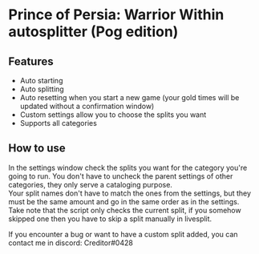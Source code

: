 <!---# Prince of Persia: Warrior Within autosplitter  (<img src="https://cdn.frankerfacez.com/emoticon/210748/2" alt="Pog" title="Pog" width="30" align="center"/> edition)--->
# Prince of Persia: Warrior Within autosplitter  (Pog edition)
## Features
- Auto starting
- Auto splitting
- Auto resetting when you start a new game (your gold times will be updated without a confirmation window)
- Custom settings allow you to choose the splits you want
- Supports all categories
 
## How to use

In the settings window check the splits you want for the category you're going to run. You don't have to uncheck the parent settings of other categories, they only serve a cataloging purpose.  
Your split names don't have to match the ones from the settings, but they must be the same amount and go in the same order as in the settings.  
Take note that the script only checks the current split, if you somehow skipped one then you have to skip a split manually in livesplit.

If you encounter a bug or want to have a custom split added, you can contact me in discord: Creditor#0428
